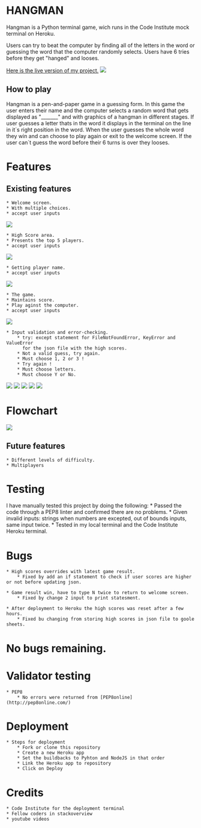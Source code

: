 # HANGMAN

Hangman is a Python terminal game, wich runs in the Code Institute mock terminal on Heroku.

Users can try to beat the computer by finding all of the letters in the word or guessing the word that the computer randomly selects.
Users have 6 tries before they get "hanged" and looses.

[Here is the live version of my project.](https://py-hangman.herokuapp.com/)
![](assets/readme/overview.png)

## How to play
Hangman is a pen-and-paper game in a guessing form.
In this game the user enters their name and the computer selects a random word that gets 
displayed as "_______" and with graphics of a hangman in different stages.
If user guesses a letter thats in the word it displays in the terminal on the line in it´s right position in the word.
When the user guesses the whole word they win and can choose to play again or exit to the welcome screen.
If the user can´t guess the word before their 6 turns is over they looses.

# Features
## Existing features
    * Welcome screen.
    * With multiple choices.
    * accept user inputs

![](assets/readme/welcome.png)

    * High Score area.
    * Presents the top 5 players.
    * accept user inputs

![](assets/readme/high_scores.png)

    * Getting player name.
    * accept user inputs

![](assets/readme/player.png)

    * The game.
    * Maintains score.
    * Play aginst the computer.
    * accept user inputs

![](assets/readme/play.png)

    * Input validation and error-checking.
        * try: except statement for FileNotFoundError, KeyError and ValueError
          for the json file with the high scores.
        * Not a valid guess, try again.
        * Must choose 1, 2 or 3 !
        * Try again !
        * Must choose letters.
        * Must choose Y or No.

![](assets/readme/error1.png)
![](assets/readme/error2.png)
![](assets/readme/error3.png)
![](assets/readme/error4.png)
![](assets/readme/error5.png)

# Flowchart
![](assets/flowchart/hangman_chart.png)

## Future features
    * Different levels of difficulty.
    * Multiplayers

# Testing
I have manually tested this project by doing the following:
    * Passed the code through a PEP8 linter and confirmed there are no problems.
    * Given invalid inputs: strings when numbers are excepted, out of bounds inputs, same input twice.
    * Tested in my local terminal and the Code Institute Heroku terminal.

# Bugs
    * High scores overrides with latest game result.
        * Fixed by add an if statement to check if user scores are higher or not before updating json.
    
    * Game result win, have to type N twice to return to welcome screen.
        * Fixed by change 2 input to print statesment.
    
    * After deployment to Heroku the high scores was reset after a few hours.
        * Fixed bu changing from storing high scores in json file to goole sheets.

# No bugs remaining.

# Validator testing
    * PEP8 
        * No errors were returned from [PEP8online](http://pep8online.com/)

# Deployment
    * Steps for deployment
        * Fork or clone this repository
        * Create a new Heroku app
        * Set the buildbacks to Pyhton and NodeJS in that order
        * Link the Heroku app to repository
        * Click on Deploy

# Credits
    * Code Institute for the deployment terminal
    * Fellow coders in stackoverview
    * youtube videos